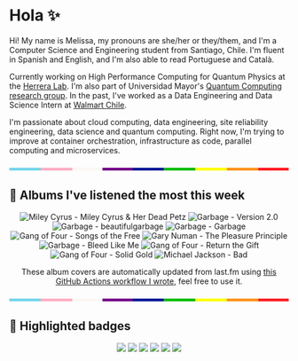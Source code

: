 # Hola ✨
Hi! My name is Melissa, my pronouns are she/her or they/them, and I'm a Computer Science and Engineering student from Santiago, Chile. I'm fluent in Spanish and English, and I'm also able to read Portuguese and Català.

Currently working on High Performance Computing for Quantum Physics at the [Herrera Lab](http://fherreralab.com/). I'm also part of Universidad Mayor's [Quantum Computing research group](https://www.diariomayor.cl/ciencia-um/docentes-y-estudiantes-crean-el-primer-grupo-de-computacion-cuantica-u-mayor.html). In the past, I've worked as a Data Engineering and Data Science Intern at [Walmart Chile](https://github.com/walmartdigital/).

I'm passionate about cloud computing, data engineering, site reliability engineering, data science and quantum computing. Right now, I'm trying to improve at container orchestration, infrastructure as code, parallel computing and microservices.

<img src="hr.png" width="100%" height="5px">

## 🎵 Albums I've listened the most this week
<!-- lastfm -->
<p align="center"><img src="https://lastfm.freetls.fastly.net/i/u/64s/078739815d75895bbdd422ef402e40b1.jpg" title="Miley Cyrus - Miley Cyrus & Her Dead Petz"> <img src="https://lastfm.freetls.fastly.net/i/u/64s/8d80ecd72b1e8571edd326ba1c163551.png" title="Garbage - Version 2.0"> <img src="https://lastfm.freetls.fastly.net/i/u/64s/874a7d1829124caccc4eae14387ef76a.png" title="Garbage - beautifulgarbage"> <img src="https://lastfm.freetls.fastly.net/i/u/64s/e1ee4a6e9e1e40c28ed510e0272b8ceb.png" title="Garbage - Garbage"> <img src="https://lastfm.freetls.fastly.net/i/u/64s/a08d6a4ffd7a419289e3cb07139a15c0.png" title="Gang of Four - Songs of the Free"> <img src="https://lastfm.freetls.fastly.net/i/u/64s/1f6bc5ca0a2a67a810e5701ce08fd9d5.jpg" title="Gary Numan - The Pleasure Principle"> <img src="https://lastfm.freetls.fastly.net/i/u/64s/40ee931be9554760c7c808787dfd5051.png" title="Garbage - Bleed Like Me"> <img src="https://lastfm.freetls.fastly.net/i/u/64s/b2c25055c4564ced91be348a3e871efa.jpg" title="Gang of Four - Return the Gift"> <img src="https://lastfm.freetls.fastly.net/i/u/64s/db381b8173924aec829f426a96a7e9b5.png" title="Gang of Four - Solid Gold"> <img src="https://lastfm.freetls.fastly.net/i/u/64s/8860bfd3ea86680bac8cb2decae33f06.jpg" title="Michael Jackson - Bad"> </p>

<p align="center">These album covers are automatically updated from last.fm using <a href="https://github.com/marketplace/actions/lastfm-to-markdown">this GitHub Actions workflow I wrote</a>, feel free to use it.</p>

<img src="hr.png" width="100%" height="5px">

## 🏅 Highlighted badges
<p align="center" style="vertical-align:middle;">
  <a href="https://www.credly.com/badges/c8caff74-4c34-4211-affe-8bd7692771c8"><img src="https://images.credly.com/size/100x100/images/cf9b772d-7cf9-4c11-9aa7-46ab006f0ce6/IBM_Quantum_Challenge_2021_Achievement_V2.png"></a>
  <a href="https://www.credly.com/badges/52a4021b-34e6-413d-a4bd-cc29d3a686f6"><img src="https://images.credly.com/size/100x100/images/28944969-813a-43b9-944f-7910111ce764/Professional_Certificate_-_Data_Science.png"></a>
  <a href="https://www.credly.com/badges/cfeca386-7b9d-487f-8e2b-b3cfa069c734"><img src="https://images.credly.com/size/100x100/images/ac4daa48-1924-4dc5-80cf-ede5a08bac51/Data_Science_Foundations_Specialization.png"></a>
  <a href="https://www.credly.com/badges/0372a945-8a67-4d57-9643-b46b8dbf2fa6"><img src="https://images.credly.com/size/100x100/images/4a5f4849-54ae-461f-97ad-cb9c9a04eb63/Adv_Data_Science_Specialization.png"></a>
  <a href="https://www.credly.com/badges/348acaad-19d1-4f5a-8a6f-145d80dca3dc"><img src="https://images.credly.com/size/100x100/images/1dee8dee-d779-462e-9fd4-df5119546349/Build_Smart_on_Kubernetes_World_Tour.png"></a>
  <a href="https://google.qwiklabs.com/public_profiles/9fac59c2-c0f1-4b5c-b207-47c9cd7d6072"><img src="https://cdn.qwiklabs.com/GHzcYBb00JYUF9Rgf3D9A4inwRHYnFtISMvcRlb%2FClU%3D" width="100px"></a>
</p>
